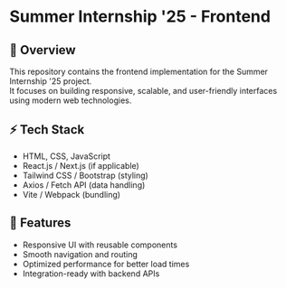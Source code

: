 # Summer Internship '25 - Frontend

## 📌 Overview
This repository contains the frontend implementation for the Summer Internship '25 project.  
It focuses on building responsive, scalable, and user-friendly interfaces using modern web technologies.

## ⚡ Tech Stack
- HTML, CSS, JavaScript
- React.js / Next.js (if applicable)
- Tailwind CSS / Bootstrap (styling)
- Axios / Fetch API (data handling)
- Vite / Webpack (bundling)

## 🚀 Features
- Responsive UI with reusable components
- Smooth navigation and routing
- Optimized performance for better load times
- Integration-ready with backend APIs

